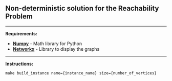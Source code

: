 ## Non-deterministic solution for the Reachability Problem
---
__Requirements:__
- __[Numpy](https://numpy.org/)__ - Math library for Python
- __[Networkx](https://networkx.github.io/)__ - Library to display the graphs
---
__Instructions:__
``` {r, engine='bash', count_lines}
make build_instance name={instance_name} size={number_of_vertices}
```